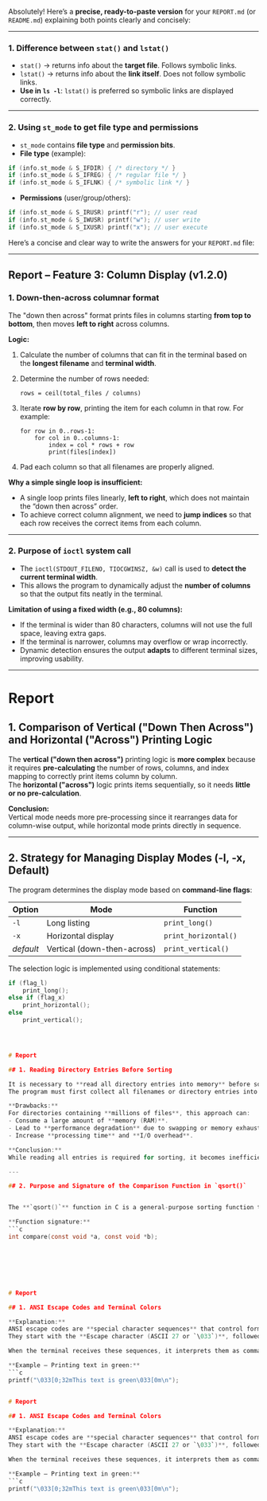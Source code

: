 Absolutely! Here’s a **precise, ready-to-paste version** for your `REPORT.md` (or `README.md`) explaining both points clearly and concisely:

---

### **1. Difference between `stat()` and `lstat()`**

* `stat()` → returns info about the **target file**. Follows symbolic links.
* `lstat()` → returns info about the **link itself**. Does not follow symbolic links.
* **Use in `ls -l`**: `lstat()` is preferred so symbolic links are displayed correctly.

---

### **2. Using `st_mode` to get file type and permissions**

* `st_mode` contains **file type** and **permission bits**.
* **File type** (example):

```c
if (info.st_mode & S_IFDIR) { /* directory */ }
if (info.st_mode & S_IFREG) { /* regular file */ }
if (info.st_mode & S_IFLNK) { /* symbolic link */ }
```

* **Permissions** (user/group/others):

```c
if (info.st_mode & S_IRUSR) printf("r"); // user read
if (info.st_mode & S_IWUSR) printf("w"); // user write
if (info.st_mode & S_IXUSR) printf("x"); // user execute
```

Here’s a concise and clear way to write the answers for your `REPORT.md` file:

---

## **Report – Feature 3: Column Display (v1.2.0)**

### 1. Down-then-across columnar format

The "down then across" format prints files in columns starting **from top to bottom**, then moves **left to right** across columns.

**Logic:**

1. Calculate the number of columns that can fit in the terminal based on the **longest filename** and **terminal width**.
2. Determine the number of rows needed:

   ```
   rows = ceil(total_files / columns)
   ```
3. Iterate **row by row**, printing the item for each column in that row. For example:

   ```
   for row in 0..rows-1:
       for col in 0..columns-1:
           index = col * rows + row
           print(files[index])
   ```
4. Pad each column so that all filenames are properly aligned.

**Why a simple single loop is insufficient:**

* A single loop prints files linearly, **left to right**, which does not maintain the “down then across” order.
* To achieve correct column alignment, we need to **jump indices** so that each row receives the correct items from each column.

---

### 2. Purpose of `ioctl` system call

* The `ioctl(STDOUT_FILENO, TIOCGWINSZ, &w)` call is used to **detect the current terminal width**.
* This allows the program to dynamically adjust the **number of columns** so that the output fits neatly in the terminal.

**Limitation of using a fixed width (e.g., 80 columns):**

* If the terminal is wider than 80 characters, columns will not use the full space, leaving extra gaps.
* If the terminal is narrower, columns may overflow or wrap incorrectly.
* Dynamic detection ensures the output **adapts** to different terminal sizes, improving usability.

---
# Report

## 1. Comparison of Vertical ("Down Then Across") and Horizontal ("Across") Printing Logic

The **vertical ("down then across")** printing logic is **more complex** because it requires **pre-calculating** the number of rows, columns, and index mapping to correctly print items column by column.  
The **horizontal ("across")** logic prints items sequentially, so it needs **little or no pre-calculation**.

**Conclusion:**  
Vertical mode needs more pre-processing since it rearranges data for column-wise output, while horizontal mode prints directly in sequence.

---

## 2. Strategy for Managing Display Modes (-l, -x, Default)

The program determines the display mode based on **command-line flags**:

| Option | Mode | Function |
|---------|------|-----------|
| `-l` | Long listing | `print_long()` |
| `-x` | Horizontal display | `print_horizontal()` |
| *default* | Vertical (down-then-across) | `print_vertical()` |

The selection logic is implemented using conditional statements:
```c
if (flag_l)
    print_long();
else if (flag_x)
    print_horizontal();
else
    print_vertical();




# Report

## 1. Reading Directory Entries Before Sorting

It is necessary to **read all directory entries into memory** before sorting because sorting algorithms, such as `qsort()`, require **random access to the complete dataset**.  
The program must first collect all filenames or directory entries into an array so that they can be compared and rearranged efficiently.

**Drawbacks:**  
For directories containing **millions of files**, this approach can:
- Consume a large amount of **memory (RAM)**.  
- Lead to **performance degradation** due to swapping or memory exhaustion.  
- Increase **processing time** and **I/O overhead**.

**Conclusion:**  
While reading all entries is required for sorting, it becomes inefficient and memory-intensive for extremely large directories.

---

## 2. Purpose and Signature of the Comparison Function in `qsort()`


The **`qsort()`** function in C is a general-purpose sorting function that requires a **user-defined comparison function** to determine the ordering of elements.

**Function signature:**
```c
int compare(const void *a, const void *b);







# Report

## 1. ANSI Escape Codes and Terminal Colors

**Explanation:**  
ANSI escape codes are **special character sequences** that control formatting, color, and other text attributes in a terminal.  
They start with the **Escape character (ASCII 27 or `\033`)**, followed by `[` and one or more parameters that define the style or color.

When the terminal receives these sequences, it interprets them as commands instead of text, changing the display properties such as foreground color, background color, or text style.

**Example – Printing text in green:**
```c
printf("\033[0;32mThis text is green\033[0m\n");


# Report

## 1. ANSI Escape Codes and Terminal Colors

**Explanation:**  
ANSI escape codes are **special character sequences** that control formatting, color, and other text attributes in a terminal.  
They start with the **Escape character (ASCII 27 or `\033`)**, followed by `[` and one or more parameters that define the style or color.

When the terminal receives these sequences, it interprets them as commands instead of text, changing the display properties such as foreground color, background color, or text style.

**Example – Printing text in green:**
```c
printf("\033[0;32mThis text is green\033[0m\n");




